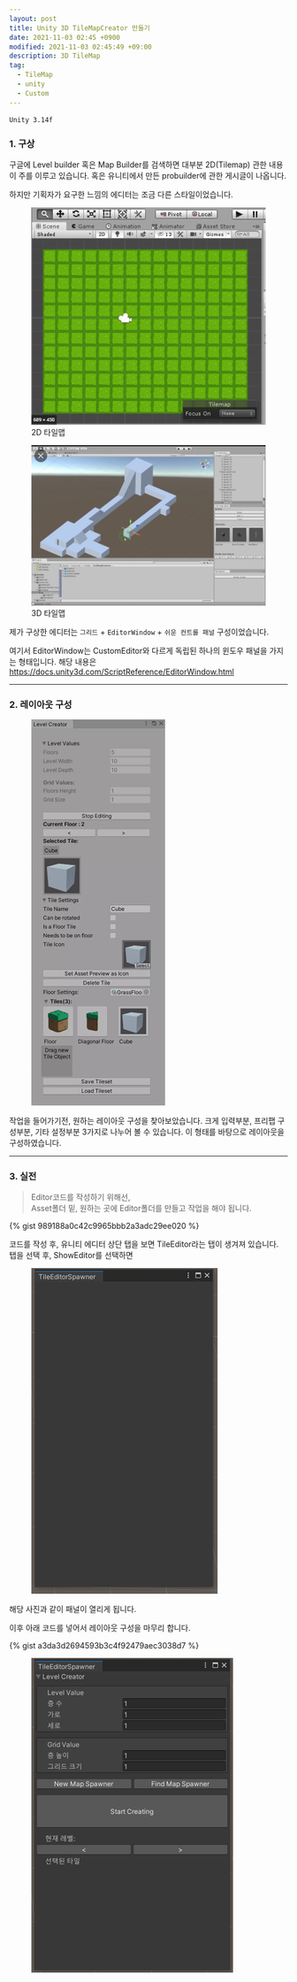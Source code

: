 ```yaml
---
layout: post
title: Unity 3D TileMapCreator 만들기
date: 2021-11-03 02:45 +0900
modified: 2021-11-03 02:45:49 +09:00
description: 3D TileMap
tag:
  - TileMap
  - unity
  - Custom
---
```

```
Unity 3.14f
```

### 1. 구상

구글에 Level builder 혹은 Map Builder를 검색하면 대부분 2D(Tilemap) 관한 내용이 주를 이루고 있습니다. 혹은 유니티에서 만든 probuilder에 관한 게시글이 나옵니다.  

하지만 기획자가 요구한 느낌의 에디터는 조금 다른 스타일이었습니다.


<figure>
<img src="/assets/img/MapCreator/0.png" alt="0">
<figcaption>2D 타일맵</figcaption>
</figure>

<figure>
<img src="/assets/img/MapCreator/1.png" alt="1">
<figcaption>3D 타일맵</figcaption>
</figure>

제가 구상한 에디터는 `그리드` + `EditorWindow` + `쉬운 컨트롤 패널` 구성이었습니다.  

여기서 EditorWindow는 CustomEditor와 다르게 독립된 하나의 윈도우 패널을 가지는 형태입니다.
해당 내용은 <https://docs.unity3d.com/ScriptReference/EditorWindow.html>

***

### 2. 레이아웃 구성
<figure>
<img src="/assets/img/MapCreator/2.png" alt="2">
<figcaption></figcaption>
</figure>

작업을 들어가기전, 원하는 레이아웃 구성을 찾아보았습니다.
크게 입력부분, 프리팹 구성부분, 기타 설정부분 3가지로 나누어 볼 수 있습니다. 이 형태를 바탕으로 레이아웃을 구성하였습니다.

***

### 3. 실전

> Editor코드를 작성하기 위해선,  
> Asset폴더 밑, 원하는 곳에 Editor폴더를 만들고 작업을 해야 됩니다.

{% gist 989188a0c42c9965bbb2a3adc29ee020 %}

코드를 작성 후, 유니티 에디터 상단 탭을 보면 TileEditor라는 탭이 생겨져 있습니다. 탭을 선택 후, ShowEditor를 선택하면

<figure>
<img src="/assets/img/MapCreator/3.png" alt="3">
<figcaption></figcaption>
</figure>

해당 사진과 같이 패널이 열리게 됩니다.

이후 아래 코드를 넣어서 레이아웃 구성을 마무리 합니다.

{% gist a3da3d2694593b3c4f92479aec3038d7 %}

<figure>
<img src="/assets/img/MapCreator/4.png" alt="4">
<figcaption></figcaption>
</figure>